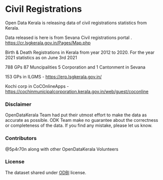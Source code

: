 # Civil Registrations
Open Data Kerala is releasing data of  civil registrations statistics from Kerala. 

Data released is here is from Sevana Civil registrations portal . https://cr.lsgkerala.gov.in/Pages/Map.php

Birth & Death Registrations in Kerala from year 2012 to 2020. For the year 2021 statistics as on June 3rd 2021 

788 GPs 87 Muncipalities 5 Corporation  and 1 Cantonment in Sevana 

153 GPs in ILGMS - https://erp.lsgkerala.gov.in/

Kochi corp in CoCOnlineApps - https://cochinmunicipalcorporation.kerala.gov.in/web/guest/coconline


### Disclaimer 
OpenDataKerala Team had put their utmost effort to make the data as accurate as possible. ODK Team make no guarantee about the correctness or completeness of the data. If you find any mistake, please let us know.

### Contributors
@5p4r70n along with other OpenDataKerala Volunteers

### License

The dataset shared under [ODBl](http://opendatacommons.org/licenses/odbl/) license.
